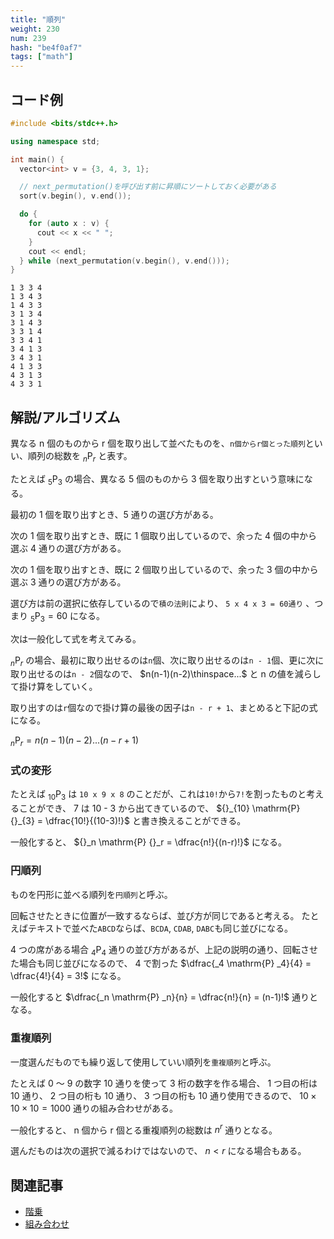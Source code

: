 ```yaml
---
title: "順列"
weight: 230
num: 239
hash: "be4f0af7"
tags: ["math"]
---
```


## コード例

```cpp
#include <bits/stdc++.h>

using namespace std;

int main() {
  vector<int> v = {3, 4, 3, 1};

  // next_permutation()を呼び出す前に昇順にソートしておく必要がある
  sort(v.begin(), v.end());

  do {
    for (auto x : v) {
      cout << x << " ";
    }
    cout << endl;
  } while (next_permutation(v.begin(), v.end()));
}
```

```text
1 3 3 4
1 3 4 3
1 4 3 3
3 1 3 4
3 1 4 3
3 3 1 4
3 3 4 1
3 4 1 3
3 4 3 1
4 1 3 3
4 3 1 3
4 3 3 1
```

## 解説/アルゴリズム

異なる n 個のものから r 個を取り出して並べたものを、`n個からr個とった順列`といい、順列の総数を ${}_n \mathrm{P} {}_r$ と表す。

たとえば ${}_5 \mathrm{P} {}_3$ の場合、異なる 5 個のものから 3 個を取り出すという意味になる。

最初の 1 個を取り出すとき、5 通りの選び方がある。

次の 1 個を取り出すとき、既に 1 個取り出しているので、余った 4 個の中から選ぶ 4 通りの選び方がある。

次の 1 個を取り出すとき、既に 2 個取り出しているので、余った 3 個の中から選ぶ 3 通りの選び方がある。

選び方は前の選択に依存しているので`積の法則`により、 `5 x 4 x 3 = 60通り` 、つまり ${}_5 \mathrm{P} {}_3 = 60$ になる。

次は一般化して式を考えてみる。

${}_n \mathrm{P} {}_r$ の場合、最初に取り出せるのは`n`個、次に取り出せるのは`n - 1`個、更に次に取り出せるのは`n - 2`個なので、 $n(n-1)(n-2)\thinspace...$ と n の値を減らして掛け算をしていく。

取り出すのは`r`個なので掛け算の最後の因子は`n - r + 1`、まとめると下記の式になる。

${}_n \mathrm{P} {}_r = n(n-1)(n-2)...(n-r+1)$

### 式の変形

たとえば $_{10} \mathrm{P} _{3}$ は `10 x 9 x 8` のことだが、これは`10!`から`7!`を割ったものと考えることができ、 7 は 10 - 3 から出てきているので、 ${}_{10} \mathrm{P} {}_{3} = \dfrac{10!}{(10-3)!}$ と書き換えることができる。

一般化すると、 ${}_n \mathrm{P} {}_r = \dfrac{n!}{(n-r)!}$ になる。

### 円順列

ものを円形に並べる順列を`円順列`と呼ぶ。

回転させたときに位置が一致するならば、並び方が同じであると考える。
たとえばテキストで並べた`ABCD`ならば、`BCDA`, `CDAB`, `DABC`も同じ並びになる。

4 つの席がある場合 $_4 \mathrm{P} _4$ 通りの並び方があるが、上記の説明の通り、回転させた場合も同じ並びになるので、 4 で割った $\dfrac{_4 \mathrm{P} _4}{4} = \dfrac{4!}{4} = 3!$ になる。

一般化すると $\dfrac{_n \mathrm{P} _n}{n} = \dfrac{n!}{n} = (n-1)!$ 通りとなる。

### 重複順列

一度選んだものでも繰り返して使用していい順列を`重複順列`と呼ぶ。

たとえば 0 ～ 9 の数字 10 通りを使って 3 桁の数字を作る場合、 1 つ目の桁は 10 通り、 2 つ目の桁も 10 通り、 3 つ目の桁も 10 通り使用できるので、 $10 \times 10 \times 10 = 1000$ 通りの組み合わせがある。

一般化すると、 n 個から r 個とる重複順列の総数は $n^r$ 通りとなる。

選んだものは次の選択で減るわけではないので、 $n < r$ になる場合もある。

## 関連記事

- [階乗](/57dbb50c)
- [組み合わせ](/10c33141)
